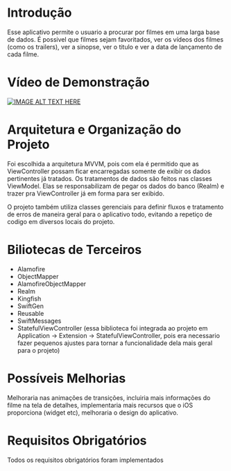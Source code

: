 # Introdução
Esse aplicativo permite o usuario a procurar por filmes em uma larga base de dados. É possivel que filmes sejam favoritados, ver os vídeos dos filmes (como os trailers), ver a sinopse, ver o titulo e ver a data de lançamento de cada filme.

# Vídeo de Demonstração
[![IMAGE ALT TEXT HERE](https://img.youtube.com/vi/lQKpaUJWfnY/0.jpg)](https://www.youtube.com/watch?v=lQKpaUJWfnY)

# Arquitetura e Organização do Projeto
Foi escolhida a arquitetura MVVM, pois com ela é permitido que as ViewController possam ficar encarregadas somente de exibir os dados pertinentes já tratados. Os tratamentos de dados são feitos nas classes ViewModel. Elas se responsabilizam de pegar os dados do banco (Realm) e trazer pra ViewController já em forma para ser exibido.

O projeto também utiliza classes gerenciais para definir fluxos e tratamento de erros de maneira geral para o aplicativo todo,  evitando a repetiço de codigo em diversos locais do projeto.

# Biliotecas de Terceiros
- Alamofire
- ObjectMapper
- AlamofireObjectMapper
- Realm
- Kingfish
- SwiftGen
- Reusable
- SwiftMessages
- StatefulViewController (essa biblioteca foi integrada ao projeto em Application -> Extension -> StatefulViewController, pois era necessario fazer pequenos ajustes para tornar a funcionalidade dela mais geral para o projeto)

# Possíveis Melhorias
Melhoraria nas animações de transições, incluiria mais informações do filme na tela de detalhes, implementaria mais recursos que o iOS proporciona (widget etc), melhoraria o design do aplicativo.

# Requisitos Obrigatórios
Todos os requisitos obrigatórios foram implementados
